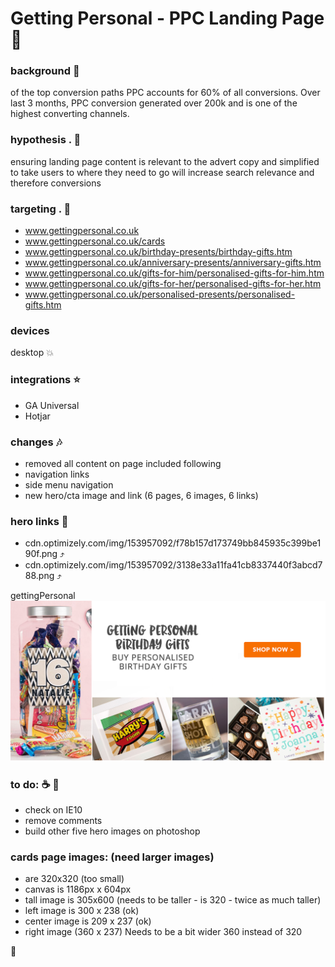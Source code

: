 # Getting Personal - PPC Landing Page :rocket:

### background :pill:
of the top conversion paths PPC accounts for 60% of all conversions. Over last 3 months, PPC conversion generated over 200k
and is one of the highest converting channels.

### hypothesis . :floppy_disk:
ensuring landing page content is relevant to the advert copy and simplified to take users to where they need to go will increase search relevance and therefore conversions

### targeting . :jack_o_lantern:
- www.gettingpersonal.co.uk     
- www.gettingpersonal.co.uk/cards     
- www.gettingpersonal.co.uk/birthday-presents/birthday-gifts.htm       
- www.gettingpersonal.co.uk/anniversary-presents/anniversary-gifts.htm      
- www.gettingpersonal.co.uk/gifts-for-him/personalised-gifts-for-him.htm      
- www.gettingpersonal.co.uk/gifts-for-her/personalised-gifts-for-her.htm      
- www.gettingpersonal.co.uk/personalised-presents/personalised-gifts.htm      

### devices
desktop   :collision:

### integrations   :star:
- GA Universal
- Hotjar

### changes    :notes:
- removed all content on page included following
-   navigation links
-   side menu navigation
- new hero/cta image and link  (6 pages, 6 images, 6 links)



### hero links     :round_pushpin:
- cdn.optimizely.com/img/153957092/f78b157d173749bb845935c399be190f.png :arrow_heading_up:
- cdn.optimizely.com/img/153957092/3138e33a11fa41cb8337440f3abcd788.png :arrow_heading_up:

<kfd>gettingPersonal</kfd>
![](images/hero.png)



### to do: :coffee: :page_facing_up:
- check on IE10
- remove comments
- build other five hero images on photoshop


### cards page images:  (need larger images)
- are 320x320 (too small)
- canvas is 1186px x 604px
- tall image is 305x600    (needs to be taller - is 320 - twice as much taller)
- left image is 300 x 238 (ok)
- center image is 209 x 237 (ok)
- right image (360 x 237)  Needs to be a bit wider  360 instead of 320

:100:
